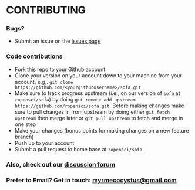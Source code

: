 # CONTRIBUTING #

### Bugs?

* Submit an issue on the [Issues page](https://github.com/ropensci/sofa/issues)

### Code contributions

* Fork this repo to your Github account
* Clone your version on your account down to your machine from your account, e.g,. `git clone https://github.com/<yourgithubusername>/sofa.git`
* Make sure to track progress upstream (i.e., on our version of `sofa` at `ropensci/sofa`) by doing `git remote add upstream https://github.com/ropensci/sofa.git`. Before making changes make sure to pull changes in from upstream by doing either `git fetch upstream` then merge later or `git pull upstream` to fetch and merge in one step
* Make your changes (bonus points for making changes on a new feature branch)
* Push up to your account
* Submit a pull request to home base at `ropensci/sofa`

### Also, check out our [discussion forum](https://discuss.ropensci.org)

### Prefer to Email? Get in touch: [myrmecocystus@gmail.com](mailto:myrmecocystus@gmail.com)

